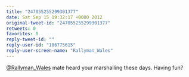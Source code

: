 ```yaml
---
title: "247055255299301377"
date: Sat Sep 15 19:32:17 +0000 2012
original-tweet-id: "247055255299301377"
retweets: 0
favorites: 0
reply-tweet-id: ""
reply-user-id: "106775615"
reply-user-screen-name: "Rallyman_Wales"
---
```

<a href="https://twitter.com/Rallyman_Wales">@Rallyman_Wales</a> mate heard your marshalling these days. Having fun?
